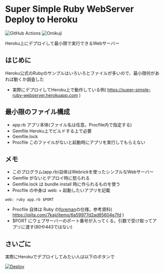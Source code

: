 # Super Simple Ruby WebServer Deploy to Heroku

![GitHub Actions](https://github.com/GOROman/SuperSimpleRubyWebServerDeployToHeroku/workflows/GitHub%20Actions/badge.svg) ![Omikuji](https://goroman-omikuji.herokuapp.com/omikuji.svg)

Heroku上にデプロイして最小限で実行できるWebサーバー

## はじめに

Heroku公式のRubyのサンプルはいろいろとファイルが多いので、最小限何があれば動くか調査した

- 実際にデプロイしてHeroku上で動作している例( https://super-simple-ruby-webserver.herokuapp.com )

## 最小限のファイル構成

- app.rb アプリ本体(ファイル名は任意。Procfile内で指定する)
- Gemfile Heroku上でビルドする上で必要
- Gemfile.lock 
- Procfile このファイルがないと起動時にアプリを実行してもらえない

## メモ

- このプログラム(app.rb)自体はWebrickを使ったシンプルなWebサーバー
- Gemfile がないとデプロイ時に怒られる
- Gemfile.lock は bundle install 時に作られるものを使う
- Procfile の中身は web: + 起動したいアプリを記載
```
web: ruby app.rb $PORT
```
- Procfile 自体は Ruby の[foreman](http://ddollar.github.io/foreman/)の仕様。参考資料( https://qiita.com/7kaji/items/6a59977d2ad85604e7fd )
- $PORT にウェブサーバーのポート番号が入ってくる。引数で受け取ってアプリに渡す(80や443ではない)


## さいごに

実際にHerokuでデプロイしてみたい人は以下のボタンで

[![Deploy](https://www.herokucdn.com/deploy/button.svg)](https://heroku.com/deploy?template=https://github.com/GOROman/SuperSimpleRubyWebServerDeployToHeroku)
